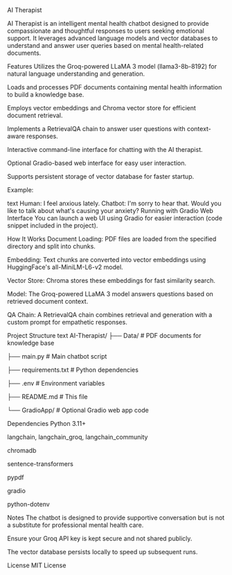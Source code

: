 AI Therapist

AI Therapist is an intelligent mental health chatbot designed to provide compassionate and thoughtful responses to users seeking emotional support. It leverages advanced language models and vector databases to understand and answer user queries based on mental health-related documents.

Features
Utilizes the Groq-powered LLaMA 3 model (llama3-8b-8192) for natural language understanding and generation.

Loads and processes PDF documents containing mental health information to build a knowledge base.

Employs vector embeddings and Chroma vector store for efficient document retrieval.

Implements a RetrievalQA chain to answer user questions with context-aware responses.

Interactive command-line interface for chatting with the AI therapist.

Optional Gradio-based web interface for easy user interaction.

Supports persistent storage of vector database for faster startup.

Example:

text
Human: I feel anxious lately.
Chatbot: I'm sorry to hear that. Would you like to talk about what's causing your anxiety?
Running with Gradio Web Interface
You can launch a web UI using Gradio for easier interaction (code snippet included in the project).

How It Works
Document Loading: PDF files are loaded from the specified directory and split into chunks.

Embedding: Text chunks are converted into vector embeddings using HuggingFace's all-MiniLM-L6-v2 model.

Vector Store: Chroma stores these embeddings for fast similarity search.

Model: The Groq-powered LLaMA 3 model answers questions based on retrieved document context.

QA Chain: A RetrievalQA chain combines retrieval and generation with a custom prompt for empathetic responses.

Project Structure
text
AI-Therapist/
├── Data/                   # PDF documents for knowledge base

├── main.py                 # Main chatbot script

├── requirements.txt        # Python dependencies

├── .env                    # Environment variables 

├── README.md               # This file

└── GradioApp/              # Optional Gradio web app code

Dependencies
Python 3.11+

langchain, langchain_groq, langchain_community

chromadb

sentence-transformers

pypdf

gradio

python-dotenv

Notes
The chatbot is designed to provide supportive conversation but is not a substitute for professional mental health care.

Ensure your Groq API key is kept secure and not shared publicly.

The vector database persists locally to speed up subsequent runs.

License
MIT License
